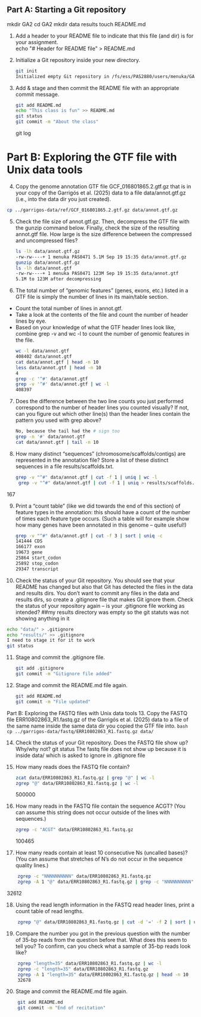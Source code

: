## Part A: Starting a Git repository
mkdir GA2
cd GA2
mkdir data results
touch README.md

1. Add a header to your README file to indicate that this file (and dir) is for your assignment.<br> 
echo "# Header for README file" > README.md

2. Initialize a Git repository inside your new directory.  
    ```bash
    git init
    Initialized empty Git repository in /fs/ess/PAS2880/users/menuka/GA2/.git/
    ```

3. Add & stage and then commit the README file with an appropriate commit message.
    ```bash
    git add README.md
    echo "This class is fun" >> README.md
    git status
    git commit -m "About the class"
    ```
    git log

# Part B: Exploring the GTF file with Unix data tools

4. Copy the genome annotation GTF file GCF_016801865.2.gtf.gz that is in your copy of the Garrigós et al. (2025) data to a file data/annot.gtf.gz (i.e., into the data dir you just created).
```bash
cp ../garrigos-data/ref/GCF_016801865.2.gtf.gz data/annot.gtf.gz 
```
5.  Check the file size of annot.gtf.gz. Then, decompress the GTF file with the gunzip command below. Finally, check the size of the resulting annot.gtf file. How large is the size difference between the compressed and uncompressed files?

    ```bash
    ls -lh data/annot.gtf.gz
    -rw-rw----+ 1 menuka PAS0471 5.1M Sep 19 15:35 data/annot.gtf.gz
    gunzip data/annot.gtf.gz
    ls -lh data/annot.gtf
    -rw-rw----+ 1 menuka PAS0471 123M Sep 19 15:35 data/annot.gtf
    5.1M to 123M after decompressing
    ```

6. The total number of “genomic features” (genes, exons, etc.) listed in a GTF file is simply the number of lines in its main/table section.

- Count the total number of lines in annot.gtf.
- Take a look at the contents of the file and count the number of header lines by eye.
- Based on your knowledge of what the GTF header lines look like, combine grep -v and wc -l to count the number of genomic features in the file.
    ```bash 
    wc -l data/annot.gtf
    408402 data/annot.gtf
    cat data/annot.gtf | head -n 10
    less data/annot.gtf | head -n 10
    4
    grep -c '^#' data/annot.gtf
    grep -v '^#' data/annot.gtf | wc -l
    408397
    ```

7. Does the difference between the two line counts you just performed correspond to the number of header lines you counted visually? If not, can you figure out which other line(s) than the header lines contain the pattern you used with grep above?

    ```bash
    No, because the tail had the # sign too
    grep -n '#' data/annot.gtf
    cat data/annot.gtf | tail -n 10
    ```

8. How many distinct “sequences” (chromosome/scaffolds/contigs) are represented in the annotation file? Store a list of these distinct sequences in a file results/scaffolds.txt.
    ```bash
    grep -v "^#" data/annot.gtf | cut -f 1 | uniq | wc -l
     grep -v "^#" data/annot.gtf | cut -f 1 | uniq > results/scaffolds.txt
    ```
167

9. Print a “count table” (like we did towards the end of this section) of feature types in the annotation: this should have a count of the number of times each feature type occurs. (Such a table will for example show how many genes have been annotated in this genome – quite useful!)
    ```bash
    grep -v "^#" data/annot.gtf | cut -f 3 | sort | uniq -c
    141444 CDS
    166177 exon
    19673 gene
    25864 start_codon
    25892 stop_codon
    29347 transcript
    ```

10. Check the status of your Git repository. You should see that your README has changed but also that Git has detected the files in the data and results dirs. You don’t want to commit any files in the data and results dirs, so create a .gitignore file that makes Git ignore them. Check the status of your repository again – is your .gitignore file working as intended?
##my results directory was empty so the git statuts was not showing anything in it
```bash
echo "data/" > .gitignore
echo "results/" >> .gitignore
I need to stage it for it to work
git status
```

11. Stage and commit the .gitignore file.
    ```bash
    git add .gitignore
    git commit -m "Gitignore file added"
    ```

12. Stage and commit the README.md file again.
    ```bash
    git add README.md
    git commit -m "File updated"
    ```

Part B: Exploring the FASTQ files with Unix data tools
13. Copy the FASTQ file ERR10802863_R1.fastq.gz of the Garrigós et al. (2025) data to a file of the same name inside the same data dir you copied the GTF file into.
    ```bash
    cp ../garrigos-data/fastq/ERR10802863_R1.fastq.gz data/
    ```

14. Check the status of your Git repository. Does the FASTQ file show up? Why/why not?
git status
The fastq file does not show up because it is inside data/ which is asked to ignore in .gitignore file

15. How many reads does the FASTQ file contain?
    ```bash
    zcat data/ERR10802863_R1.fastq.gz | grep "@" | wc -l
    zgrep "@" data/ERR10802863_R1.fastq.gz | wc -l
    ```
    500000

16. How many reads in the FASTQ file contain the sequence ACGT? (You can assume this string does not occur outside of the lines with sequences.)
    ```bash
    zgrep -c "ACGT" data/ERR10802863_R1.fastq.gz
    ```
    100465

17. How many reads contain at least 10 consecutive Ns (uncalled bases)? (You can assume that stretches of N’s do not occur in the sequence quality lines.)
```bash
    zgrep -c "NNNNNNNNNN" data/ERR10802863_R1.fastq.gz
    zgrep -A 1 "@" data/ERR10802863_R1.fastq.gz | grep -c "NNNNNNNNNN"
```
32612

18. Using the read length information in the FASTQ read header lines, print a count table of read lengths.
```bash
    zgrep "@" data/ERR10802863_R1.fastq.gz | cut -d '=' -f 2 | sort | uniq -c | head -n 10
```


19. Compare the number you got in the previous question with the number of 35-bp reads from the question before that. What does this seem to tell you? To confirm, can you check what a sample of 35-bp reads look like?
```bash
    zgrep "length=35" data/ERR10802863_R1.fastq.gz | wc -l
    zgrep -c "length=35" data/ERR10802863_R1.fastq.gz 
    zgrep -A 1 "length=35" data/ERR10802863_R1.fastq.gz | head -n 10
    32678
```

20. Stage and commit the README.md file again.
```bash
    git add README.md
    git commit -m "End of recitation"
```
